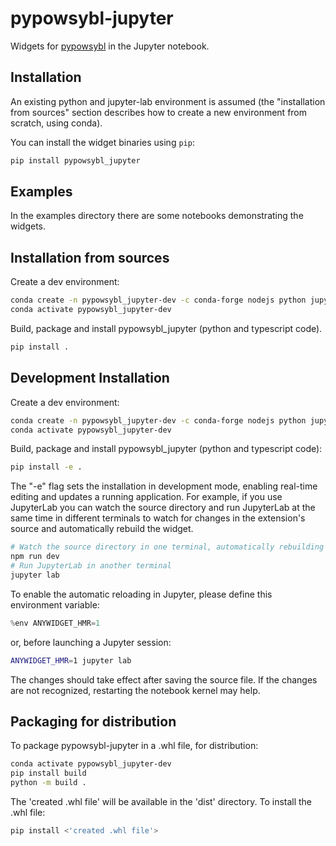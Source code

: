 # pypowsybl-jupyter

Widgets for [pypowsybl](https://github.com/powsybl/pypowsybl) in the Jupyter notebook.


## Installation

An existing python and jupyter-lab environment is assumed (the "installation from sources" section describes how to create a new environment from scratch, using conda).

You can install the widget binaries using `pip`:

```bash
pip install pypowsybl_jupyter
```

## Examples

In the examples directory there are some notebooks demonstrating the widgets.


## Installation from sources

Create a dev environment:
```bash
conda create -n pypowsybl_jupyter-dev -c conda-forge nodejs python jupyterlab
conda activate pypowsybl_jupyter-dev
```

Build, package and install pypowsybl_jupyter (python and typescript code). 
```bash
pip install .
```

## Development Installation

Create a dev environment:
```bash
conda create -n pypowsybl_jupyter-dev -c conda-forge nodejs python jupyterlab
conda activate pypowsybl_jupyter-dev
```

Build, package and install pypowsybl_jupyter (python and typescript code): 

```bash
pip install -e .
```

The "-e" flag sets the installation in development mode, enabling real-time editing and updates a running application. For example, if you use JupyterLab you can watch the source directory and run JupyterLab at the same time in different terminals to watch for changes in the extension's source and automatically rebuild the widget.

```bash
# Watch the source directory in one terminal, automatically rebuilding when needed
npm run dev
# Run JupyterLab in another terminal
jupyter lab
```

To enable the automatic reloading in Jupyter, please define this environment variable:

```py
%env ANYWIDGET_HMR=1
```
or, before launching a Jupyter session:

```bash
ANYWIDGET_HMR=1 jupyter lab
```

The changes should take effect after saving the source file. If the changes are not recognized, restarting the notebook kernel may help.

## Packaging for distribution

To package pypowsybl-jupyter in a .whl file, for distribution:
```bash
conda activate pypowsybl_jupyter-dev
pip install build
python -m build .
```

The 'created .whl file' will be available in the 'dist' directory. To install the .whl file:
```bash
pip install <'created .whl file'>
```

